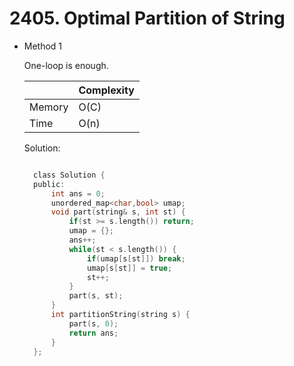 # 2405. Optimal Partition of String

- Method 1

  One-loop is enough.

  |        | Complexity |
  | ------ | ---------- |
  | Memory | O(C)       |
  | Time   | O(n)       |

  Solution:

  ```h

    class Solution {
    public:
        int ans = 0;
        unordered_map<char,bool> umap;
        void part(string& s, int st) {
            if(st >= s.length()) return;
            umap = {};
            ans++;
            while(st < s.length()) {
                if(umap[s[st]]) break;
                umap[s[st]] = true;
                st++;
            }
            part(s, st);
        }
        int partitionString(string s) {
            part(s, 0);
            return ans;
        }
    };

  ```

<!-- - Method 2

    This is another method.

    | |   Complexity  |
    | ----------- | ----------- |
    |  Memory     | O(n) |
    |      Time       |  O(n) |


    Solution:

    ``` h



    ```

- Additional Knowledge:

    Here are some additional knowledge.



<br> -->
